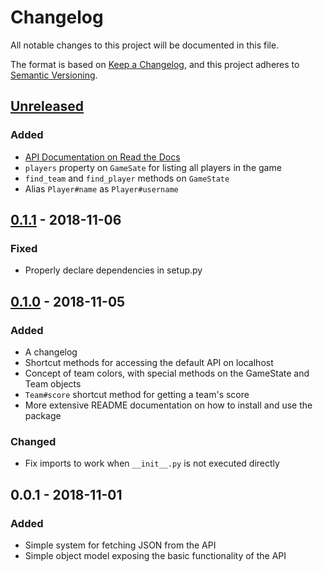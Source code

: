 # Changelog
All notable changes to this project will be documented in this file.

The format is based on [Keep a Changelog](https://keepachangelog.com/en/1.0.0/),
and this project adheres to [Semantic Versioning](https://semver.org/spec/v2.0.0.html).

## [Unreleased]
### Added
- [API Documentation on Read the Docs](https://echovr-api.readthedocs.io/en/latest/index.html)
- `players` property on `GameSate` for listing all players in the game
- `find_team` and `find_player` methods on `GameState`
- Alias `Player#name` as `Player#username`

## [0.1.1] - 2018-11-06
### Fixed
- Properly declare dependencies in setup.py

## [0.1.0] - 2018-11-05
### Added
- A changelog
- Shortcut methods for accessing the default API on localhost
- Concept of team colors, with special methods on the GameState and Team objects
- `Team#score` shortcut method for getting a team's score
- More extensive README documentation on how to install and use the package

### Changed
- Fix imports to work when `__init__.py` is not executed directly

## 0.0.1 - 2018-11-01
### Added
- Simple system for fetching JSON from the API
- Simple object model exposing the basic functionality of the API

[Unreleased]: https://github.com/ajedi32/echovr-api/compare/v0.1.1...HEAD
[0.1.1]: https://github.com/ajedi32/echovr-api/compare/v0.1.0...v0.1.1
[0.1.0]: https://github.com/ajedi32/echovr-api/compare/v0.0.1...v0.1.0
